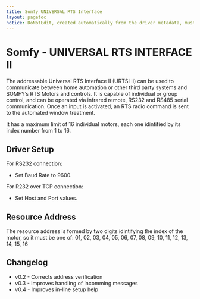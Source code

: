 ```yaml
---
title: Somfy UNIVERSAL RTS Interface
layout: pagetoc
notice: DoNotEdit, created automatically from the driver metadata, must be updated on the driver itself
---
```

# Somfy - UNIVERSAL RTS INTERFACE II

The addressable Universal RTS Interface II (URTSI II) can be used to communicate
between home automation or other third party systems and SOMFY’s RTS Motors and
controls. It is capable of individual or group control, and can be operated via infrared
remote, RS232 and RS485 serial communication. Once an input is activated, an RTS
radio command is sent to the automated window treatment.

It has a maximum limit of 16 individual motors, each one idintified by its index number
from 1 to 16.

## Driver Setup

For RS232 connection:
  - Set Baud Rate to 9600.

For R232 over TCP connection:
  - Set Host and Port values.

## Resource Address

The resource address is formed by two digits idintifying the index of the motor, so it
must be one of:
01, 02, 03, 04, 05, 06, 07, 08, 09, 10, 11, 12, 13, 14, 15, 16

## Changelog

  - v0.2 - Corrects address verification
  - v0.3 - Improves handling of incomming messages
  - v0.4 - Improves in-line setup help
